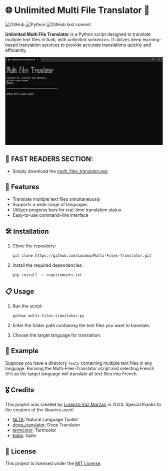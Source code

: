 # 🌐 Unlimited Multi File Translator 📝

![GitHub](https://img.shields.io/github/license/Lovama/Multi-Files-Translator)
![Python](https://img.shields.io/badge/python-3.8%2B-green.svg)
![GitHub last commit](https://img.shields.io/github/last-commit/Lovama/Multi-Files-Translator)

**Unlimited Multi File Translator** is a Python script designed to translate multiple text files in bulk, with _unlimited sentences_. It utilizes deep learning-based translation services to provide accurate translations quickly and efficiently.



![Translator in Action](demo.gif)

## 🚀 FAST READERS SECTION:

- Simply download the [multi_files_translator.exe](https://drive.google.com/file/d/1vQIuaZxZtDiABd_ON8yPMNzJjLFP-Slf/view?usp=drive_link) 


## 🎉 Features

- Translate multiple text files simultaneously
- Supports a wide range of languages
- Utilizes progress bars for real-time translation status
- Easy-to-use command-line interface

## 🛠️ Installation

1. Clone the repository:

    ```bash
    git clone https://github.com/Lovama/Multi-Files-Translator.git
    ```

2. Install the required dependencies:

    ```bash
    pip install -r requirements.txt
    ```

## 📋 Usage

1. Run the script:

    ```bash
    python multi-files-translator.py
    ```

2. Enter the folder path containing the text files you want to translate.
3. Choose the target language for translation.

## 📝 Example

Suppose you have a directory `texts` containing multiple text files in any language. Running the Multi-Files-Translator script and selecting French (`fr`) as the target language will translate all text files into French.

## 🎖️ Credits

This project was created by [Lorenzo Vaz Marzari](https://github.com/Lovama) in 2024. Special thanks to the creators of the libraries used:

- [NLTK](https://www.nltk.org/): Natural Language Toolkit
- [deep_translator](https://pypi.org/project/deep-translator/): Deep Translator
- [termcolor](https://pypi.org/project/termcolor/): Termcolor
- [tqdm](https://pypi.org/project/tqdm/): tqdm


## 📄 License

This project is licensed under the [MIT License](LICENSE).
